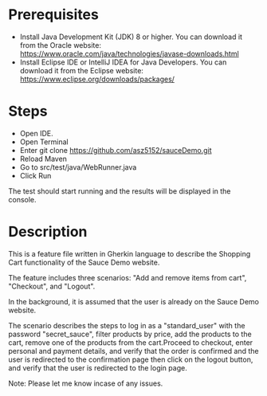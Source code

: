 # Prerequisites

- Install Java Development Kit (JDK) 8 or higher. You can download it from the Oracle website: https://www.oracle.com/java/technologies/javase-downloads.html
- Install Eclipse IDE or IntelliJ IDEA for Java Developers. You can download it from the Eclipse website: https://www.eclipse.org/downloads/packages/


# Steps

- Open IDE.
- Open Terminal
- Enter git clone https://github.com/asz5152/sauceDemo.git
- Reload Maven
- Go to src/test/java/WebRunner.java
- Click Run

The test should start running and the results will be displayed in the console.

# Description

This is a feature file written in Gherkin language to describe the Shopping Cart functionality of the Sauce Demo website.

The feature includes three scenarios: "Add and remove items from cart", "Checkout", and "Logout".

In the background, it is assumed that the user is already on the Sauce Demo website.

The scenario describes the steps to log in as a "standard_user" with the password "secret_sauce", filter products by price, add the products to the cart, remove one of the products from the cart.Proceed to checkout, enter personal and payment details, and verify that the order is confirmed and the user is redirected to the confirmation page then click on the logout button, and verify that the user is redirected to the login page.

Note: Please let me know incase of any issues.